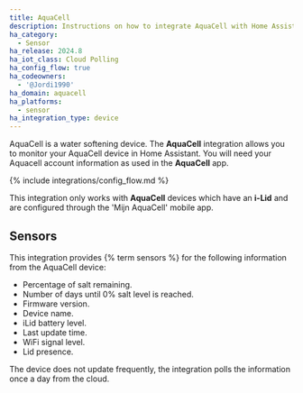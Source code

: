 ```yaml
---
title: AquaCell
description: Instructions on how to integrate AquaCell with Home Assistant.
ha_category:
  - Sensor
ha_release: 2024.8
ha_iot_class: Cloud Polling
ha_config_flow: true
ha_codeowners:
  - '@Jordi1990'
ha_domain: aquacell
ha_platforms:
  - sensor
ha_integration_type: device
---
```


AquaCell is a water softening device. The **AquaCell** integration allows you to monitor your AquaCell device in Home Assistant.
You will need your Aquacell account information as used in the **AquaCell** app.

{% include integrations/config_flow.md %}

<div class='note warning'>
This integration only works with <b>AquaCell</b> devices which have an <b>i-Lid</b> and are configured through the 'Mijn AquaCell' mobile app.
</div>

## Sensors

This integration provides {% term sensors %} for the following information from the AquaCell device:

- Percentage of salt remaining.
- Number of days until 0% salt level is reached.
- Firmware version.
- Device name.
- iLid battery level.
- Last update time.
- WiFi signal level.
- Lid presence.

<div class="note">
The device does not update frequently, the integration polls the information once a day from the cloud.
</div>